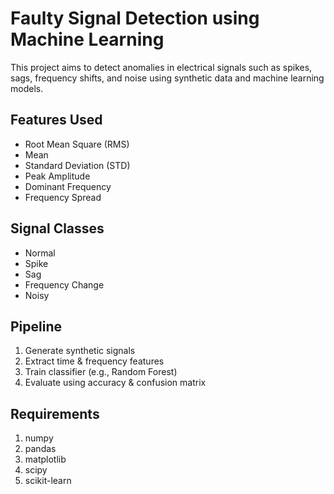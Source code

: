 # Faulty Signal Detection using Machine Learning

This project aims to detect anomalies in electrical signals such as spikes, sags, frequency shifts, and noise using synthetic data and machine learning models.

## Features Used
- Root Mean Square (RMS)
- Mean
- Standard Deviation (STD)
- Peak Amplitude
- Dominant Frequency
- Frequency Spread

## Signal Classes
- Normal
- Spike
- Sag
- Frequency Change
- Noisy

## Pipeline
1. Generate synthetic signals
2. Extract time & frequency features
3. Train classifier (e.g., Random Forest)
4. Evaluate using accuracy & confusion matrix

## Requirements
1. numpy
2. pandas
3. matplotlib
4. scipy
5. scikit-learn
